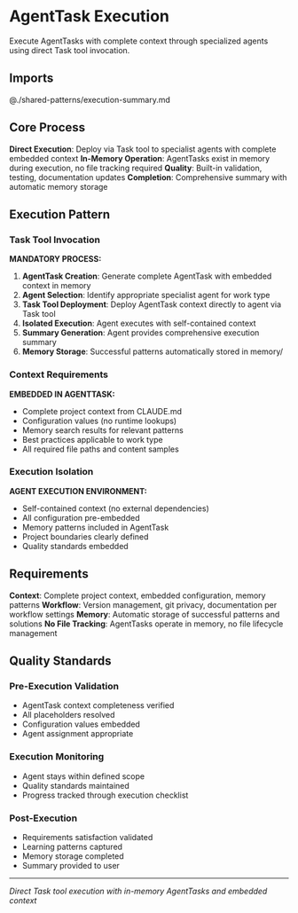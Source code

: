 # AgentTask Execution

Execute AgentTasks with complete context through specialized agents using direct Task tool invocation.

## Imports
@./shared-patterns/execution-summary.md

## Core Process

**Direct Execution**: Deploy via Task tool to specialist agents with complete embedded context
**In-Memory Operation**: AgentTasks exist in memory during execution, no file tracking required
**Quality**: Built-in validation, testing, documentation updates
**Completion**: Comprehensive summary with automatic memory storage

## Execution Pattern

### Task Tool Invocation
**MANDATORY PROCESS:**
1. **AgentTask Creation**: Generate complete AgentTask with embedded context in memory
2. **Agent Selection**: Identify appropriate specialist agent for work type
3. **Task Tool Deployment**: Deploy AgentTask context directly to agent via Task tool
4. **Isolated Execution**: Agent executes with self-contained context
5. **Summary Generation**: Agent provides comprehensive execution summary
6. **Memory Storage**: Successful patterns automatically stored in memory/

### Context Requirements
**EMBEDDED IN AGENTTASK:**
- Complete project context from CLAUDE.md
- Configuration values (no runtime lookups)
- Memory search results for relevant patterns
- Best practices applicable to work type
- All required file paths and content samples

### Execution Isolation
**AGENT EXECUTION ENVIRONMENT:**
- Self-contained context (no external dependencies)
- All configuration pre-embedded
- Memory patterns included in AgentTask
- Project boundaries clearly defined
- Quality standards embedded

## Requirements

**Context**: Complete project context, embedded configuration, memory patterns
**Workflow**: Version management, git privacy, documentation per workflow settings
**Memory**: Automatic storage of successful patterns and solutions
**No File Tracking**: AgentTasks operate in memory, no file lifecycle management

## Quality Standards

### Pre-Execution Validation
- AgentTask context completeness verified
- All placeholders resolved
- Configuration values embedded
- Agent assignment appropriate

### Execution Monitoring
- Agent stays within defined scope
- Quality standards maintained
- Progress tracked through execution checklist

### Post-Execution
- Requirements satisfaction validated
- Learning patterns captured
- Memory storage completed
- Summary provided to user

---
*Direct Task tool execution with in-memory AgentTasks and embedded context*